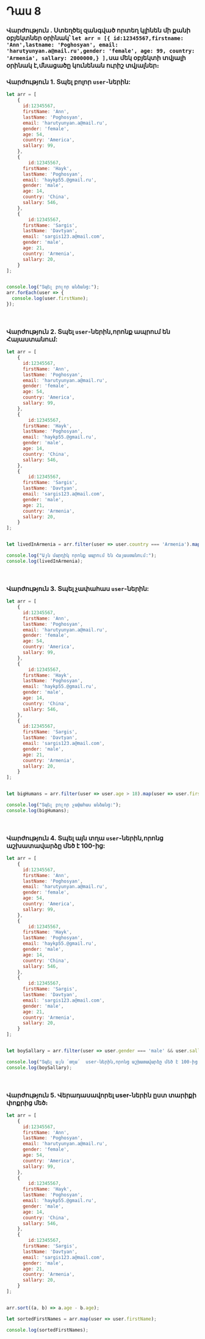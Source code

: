 # Դաս 8

### Վարժություն . Ստեղծել զանգված որտեղ կլինեն մի քանի օբյեկտներ օրինակ՝ `let arr = [{ id:12345567,firstname: 'Ann',lastname: 'Poghosyan', email: 'harutyunyan.a@mail.ru',gender: 'female', age: 99, country: 'Armenia', sallary: 2000000,} ],`սա մեկ օբյեկտի տվյալի օրինակ է,մնացածը կունենան ուրիշ տվյալներ։

### Վարժություն 1. Տպել բոլոր `user`-ներին:
```js
let arr = [
   	{ 
      id:12345567,
      firstName: 'Ann',
      lastName: 'Poghosyan',
      email: 'harutyunyan.a@mail.ru',
      gender: 'female',
      age: 54,
      country: 'America',
      sallary: 99,
  	},
    {
    	id:12345567,
      firstName: 'Hayk',
      lastName: 'Poghosyan',
      email: 'haykp55.@gmail.ru',
      gender: 'male',
      age: 14,
      country: 'China',
      sallary: 546,
    },
    {
    	id:12345567,
      firstName: 'Sargis',
      lastName: 'Davtyan',
      email: 'sargis123.a@mail.com',
      gender: 'male',
      age: 21,
      country: 'Armenia',
      sallary: 20,
    }
];


console.log("Տպել բոլոր անձանց:");
arr.forEach(user => {
  console.log(user.firstName);
}); 
```

<br>

### Վարժություն 2. Տպել `user`-ներին,որոնք ապրում են Հայաստանում:
```js
let arr = [
   	{ 
      id:12345567,
      firstName: 'Ann',
      lastName: 'Poghosyan',
      email: 'harutyunyan.a@mail.ru',
      gender: 'female',
      age: 54,
      country: 'America',
      sallary: 99,
  	},
    {
    	id:12345567,
      firstName: 'Hayk',
      lastName: 'Poghosyan',
      email: 'haykp55.@gmail.ru',
      gender: 'male',
      age: 14,
      country: 'China',
      sallary: 546,
    },
    {
    	id:12345567,
      firstName: 'Sargis',
      lastName: 'Davtyan',
      email: 'sargis123.a@mail.com',
      gender: 'male',
      age: 21,
      country: 'Armenia',
      sallary: 20,
    }
];


let livedInArmenia = arr.filter(user => user.country === 'Armenia').map(user => user.firstName);

console.log("Այն մարդիկ որոնք ապրում են Հայաստանում:");
console.log(livedInArmenia); 
```

<br>

### Վարժություն 3. Տպել չափահաս  `user`-ներին:
```js
let arr = [
   	{ 
      id:12345567,
      firstName: 'Ann',
      lastName: 'Poghosyan',
      email: 'harutyunyan.a@mail.ru',
      gender: 'female',
      age: 54,
      country: 'America',
      sallary: 99,
  	},
    {
    	id:12345567,
      firstName: 'Hayk',
      lastName: 'Poghosyan',
      email: 'haykp55.@gmail.ru',
      gender: 'male',
      age: 14,
      country: 'China',
      sallary: 546,
    },
    {
      id:12345567,
      firstName: 'Sargis',
      lastName: 'Davtyan',
      email: 'sargis123.a@mail.com',
      gender: 'male',
      age: 21,
      country: 'Armenia',
      sallary: 20,
    }
];


let bigHumans = arr.filter(user => user.age > 18).map(user => user.firstName);

console.log("Տպել բոլոր չափահաս անձանց:");
console.log(bigHumans); 
```

<br>

### Վարժություն 4. Տպել այն տղա `user`-ներին,որոնց աշխատավարձը մեծ է 100-ից:
```js
let arr = [
   	{ 
      id:12345567,
      firstName: 'Ann',
      lastName: 'Poghosyan',
      email: 'harutyunyan.a@mail.ru',
      gender: 'female',
      age: 54,
      country: 'America',
      sallary: 99,
  	},
    {
    	id:12345567,
      firstName: 'Hayk',
      lastName: 'Poghosyan',
      email: 'haykp55.@gmail.ru',
      gender: 'male',
      age: 14,
      country: 'China',
      sallary: 546,
    },
    {
    	id:12345567,
      firstName: 'Sargis',
      lastName: 'Davtyan',
      email: 'sargis123.a@mail.com',
      gender: 'male',
      age: 21,
      country: 'Armenia',
      sallary: 20,
    }
];


let boySallary = arr.filter(user => user.gender === 'male' && user.sallary > 100).map(user => user.firstName);

console.log("Տպել այն ՛տղա՛  user-ներին,որոնց աշխատավարձը մեծ է 100-ից:");
console.log(boySallary); 
```

<br>

### Վարժություն 5. Վերադասավորել  user-ներին ըստ տարիքի փոքրից մեծ։
```js
let arr = [
   	{ 
      id:12345567,
      firstName: 'Ann',
      lastName: 'Poghosyan',
      email: 'harutyunyan.a@mail.ru',
      gender: 'female',
      age: 54,
      country: 'America',
      sallary: 99,
  	},
    {
    	id:12345567,
      firstName: 'Hayk',
      lastName: 'Poghosyan',
      email: 'haykp55.@gmail.ru',
      gender: 'male',
      age: 14,
      country: 'China',
      sallary: 546,
    },
    {
    	id:12345567,
      firstName: 'Sargis',
      lastName: 'Davtyan',
      email: 'sargis123.a@mail.com',
      gender: 'male',
      age: 21,
      country: 'Armenia',
      sallary: 20,
    }
];


arr.sort((a, b) => a.age - b.age);

let sortedFirstNames = arr.map(user => user.firstName);

console.log(sortedFirstNames);
```